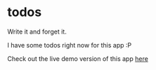 todos
=====

Write it and forget it.

I have some todos right now for this app :P

Check out the live demo version of this app [here](http://2du.meteor.com/)
